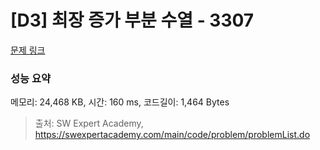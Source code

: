 # [D3] 최장 증가 부분 수열 - 3307 

[문제 링크](https://swexpertacademy.com/main/code/problem/problemDetail.do?contestProbId=AWBOKg-a6l0DFAWr) 

### 성능 요약

메모리: 24,468 KB, 시간: 160 ms, 코드길이: 1,464 Bytes



> 출처: SW Expert Academy, https://swexpertacademy.com/main/code/problem/problemList.do